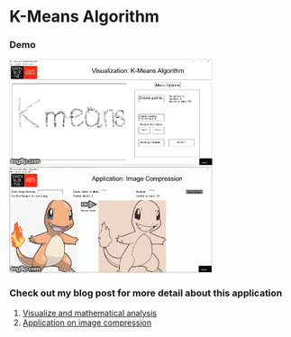 # K-Means Algorithm

### Demo
![Visualization Tool](https://github.com/DungLai/Image-Compression-Segmentation/blob/master/demo_visualization.gif)
![Image Compression Tool](https://github.com/DungLai/Image-Compression-Segmentation/blob/master/demo_compresison.gif)

### Check out my blog post for more detail about this application
1. [Visualize and mathematical analysis](https://dunglai.github.io/2017/06/01/k-means/)
2. [Application on image compression](https://dunglai.github.io/2017/06/10/image-compression/)
  
